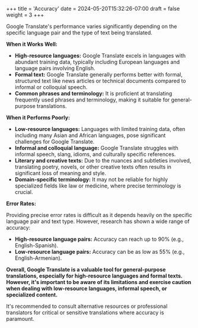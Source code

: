 +++
title = 'Accuracy'
date = 2024-05-20T15:32:26-07:00
draft = false
weight = 3
+++

Google Translate's performance varies significantly depending on the specific language pair and the type of text being translated.

**When it Works Well:**

* **High-resource languages:** Google Translate excels in languages with abundant training data, typically including European languages and language pairs involving English. 
* **Formal text:** Google Translate generally performs better with formal, structured text like news articles or technical documents compared to informal or colloquial speech.
* **Common phrases and terminology:** It is proficient at translating frequently used phrases and terminology, making it suitable for general-purpose translations.

**When it Performs Poorly:**

* **Low-resource languages:** Languages with limited training data, often including many Asian and African languages, pose significant challenges for Google Translate.
* **Informal and colloquial language:** Google Translate struggles with informal speech, slang, idioms, and culturally specific references.
* **Literary and creative texts:** Due to the nuances and subtleties involved, translating poetry, novels, or other creative texts often results in significant loss of meaning and style.
* **Domain-specific terminology:** It may not be reliable for highly specialized fields like law or medicine, where precise terminology is crucial.

**Error Rates:**

Providing precise error rates is difficult as it depends heavily on the specific language pair and text type. However, research has shown a wide range of accuracy:

* **High-resource language pairs:** Accuracy can reach up to 90% (e.g., English-Spanish).
* **Low-resource language pairs:** Accuracy can be as low as 55% (e.g., English-Armenian).

**Overall, Google Translate is a valuable tool for general-purpose translations, especially for high-resource languages and formal texts. However, it's important to be aware of its limitations and exercise caution when dealing with low-resource languages, informal speech, or specialized content.**

It's recommended to consult alternative resources or professional translators for critical or sensitive translations where accuracy is paramount.
